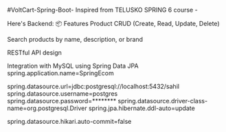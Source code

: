 #VoltCart-Spring-Boot-
Inspired from TELUSKO SPRING 6 course - 

Here's Backend:
📦 Features
Product CRUD (Create, Read, Update, Delete)

Search products by name, description, or brand

RESTful API design

Integration with MySQL using Spring Data JPA
spring.application.name=SpringEcom

spring.datasource.url=jdbc:postgresql://localhost:5432/sahil
spring.datasource.username=postgres
spring.datasource.password=********
spring.datasource.driver-class-name=org.postgresql.Driver
spring.jpa.hibernate.ddl-auto=update

spring.datasource.hikari.auto-commit=false


